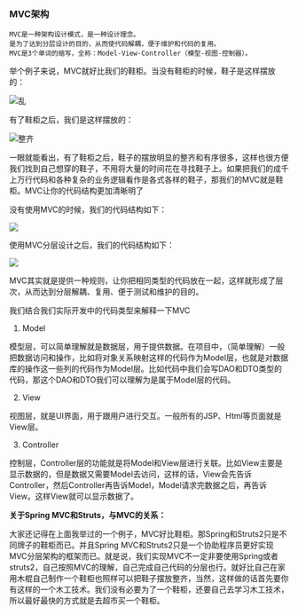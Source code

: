 ### MVC架构
    MVC是一种架构设计模式，是一种设计理念。
    是为了达到分层设计的目的，从而使代码解耦，便于维护和代码的复用。
    MVC是3个单词的缩写，全称：Model-View-Controller（模型-视图-控制器）。
    
举个例子来说，MVC就好比我们的鞋柜。当没有鞋柜的时候，鞋子是这样摆放的：

![乱](https://github.com/Lany-Java/Java/blob/master/img/%E4%B9%B1%E9%9E%8B%E6%9F%9C.jpg)

有了鞋柜之后，我们是这样摆放的：

![整齐](https://github.com/Lany-Java/Java/blob/master/img/%E5%A5%BD%E9%9E%8B%E6%9F%9C.jpg)

一眼就能看出，有了鞋柜之后，鞋子的摆放明显的整齐和有序很多，这样也很方便我们找到自己想穿的鞋子，不用将大量的时间花在寻找鞋子上。如果把我们的成千上万行代码和各种复杂的业务逻辑看作是各式各样的鞋子，那我们的MVC就是鞋柜。MVC让你的代码结构更加清晰明了

没有使用MVC的时候，我们的代码结构如下：

![](https://github.com/Lany-Java/Java/blob/master/img/20170111110946683.png)

使用MVC分层设计之后，我们的代码结构如下：

![](https://github.com/Lany-Java/Java/blob/master/img/20170111111755043.png)

MVC其实就是提供一种规则，让你把相同类型的代码放在一起，这样就形成了层次，从而达到分层解耦、复用、便于测试和维护的目的。

我们结合我们实际开发中的代码类型来解释一下MVC

1. Model

模型层，可以简单理解就是数据层，用于提供数据。在项目中，（简单理解）一般把数据访问和操作，比如将对象关系映射这样的代码作为Model层，也就是对数据库的操作这一些列的代码作为Model层。比如代码中我们会写DAO和DTO类型的代码，那这个DAO和DTO我们可以理解为是属于Model层的代码。

2. View

视图层，就是UI界面，用于跟用户进行交互。一般所有的JSP、Html等页面就是View层。

3. Controller

控制层，Controller层的功能就是将Model和View层进行关联。比如View主要是显示数据的，但是数据又需要Model去访问，这样的话，View会先告诉Controller，然后Controller再告诉Model，Model请求完数据之后，再告诉View。这样View就可以显示数据了。

**关于Spring MVC和Struts，与MVC的关系：**

大家还记得在上面我举过的一个例子，MVC好比鞋柜。那Spring和Struts2只是不同牌子的鞋柜而已。并且Spring MVC和Struts2只是一个协助程序员更好实现MVC分层架构的框架而已。就是说，我们实现MVC不一定非要使用Spring或者struts2，自己按照MVC的理解，自己完成自己代码的分层也行。就好比自己在家用木棍自己制作一个鞋柜也照样可以把鞋子摆放整齐，当然，这样做的话首先要你有这样的一个木工技术。我们没有必要为了一个鞋柜，还要自己去学习木工技术，所以最好最快的方式就是去超市买一个鞋柜。

